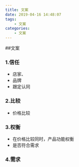 ```yaml
---
title: 文案
date: 2019-04-16 14:48:07
tags:
    - 文案
categories:
    - 文案
---
```

##文案
### 1.信任
- 店家、
- 品牌
- 跟定认同
### 2.比较
- 价格比较
### 3.权衡
- 在价格比较同时，产品功能权衡
- 是否符合需求
### 4.需求
